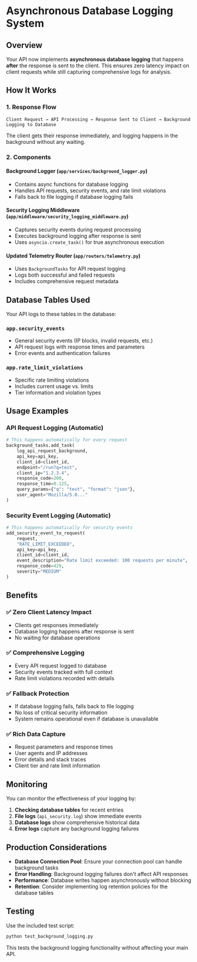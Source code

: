 # Asynchronous Database Logging System

## Overview

Your API now implements **asynchronous database logging** that happens **after** the response is sent to the client. This ensures zero latency impact on client requests while still capturing comprehensive logs for analysis.

## How It Works

### 1. Response Flow
```
Client Request → API Processing → Response Sent to Client → Background Logging to Database
```

The client gets their response immediately, and logging happens in the background without any waiting.

### 2. Components

#### **Background Logger** (`app/services/background_logger.py`)
- Contains async functions for database logging
- Handles API requests, security events, and rate limit violations
- Falls back to file logging if database logging fails

#### **Security Logging Middleware** (`app/middleware/security_logging_middleware.py`)
- Captures security events during request processing
- Executes background logging after response is sent
- Uses `asyncio.create_task()` for true asynchronous execution

#### **Updated Telemetry Router** (`app/routers/telemetry.py`)
- Uses `BackgroundTasks` for API request logging
- Logs both successful and failed requests
- Includes comprehensive request metadata

## Database Tables Used

Your API logs to these tables in the database:

### `app.security_events`
- General security events (IP blocks, invalid requests, etc.)
- API request logs with response times and parameters
- Error events and authentication failures

### `app.rate_limit_violations`
- Specific rate limiting violations
- Includes current usage vs. limits
- Tier information and violation types

## Usage Examples

### API Request Logging (Automatic)
```python
# This happens automatically for every request
background_tasks.add_task(
    log_api_request_background,
    api_key=api_key,
    client_id=client_id,
    endpoint="/run?q=test",
    client_ip="1.2.3.4",
    response_code=200,
    response_time=0.125,
    query_params={"q": "test", "format": "json"},
    user_agent="Mozilla/5.0..."
)
```

### Security Event Logging (Automatic)
```python
# This happens automatically for security events
add_security_event_to_request(
    request,
    "RATE_LIMIT_EXCEEDED",
    api_key=api_key,
    client_id=client_id,
    event_description="Rate limit exceeded: 100 requests per minute",
    response_code=429,
    severity="MEDIUM"
)
```

## Benefits

### ✅ **Zero Client Latency Impact**
- Clients get responses immediately
- Database logging happens after response is sent
- No waiting for database operations

### ✅ **Comprehensive Logging**
- Every API request logged to database
- Security events tracked with full context
- Rate limit violations recorded with details

### ✅ **Fallback Protection**
- If database logging fails, falls back to file logging
- No loss of critical security information
- System remains operational even if database is unavailable

### ✅ **Rich Data Capture**
- Request parameters and response times
- User agents and IP addresses
- Error details and stack traces
- Client tier and rate limit information

## Monitoring

You can monitor the effectiveness of your logging by:

1. **Checking database tables** for recent entries
2. **File logs** (`api_security.log`) show immediate events
3. **Database logs** show comprehensive historical data
4. **Error logs** capture any background logging failures

## Production Considerations

- **Database Connection Pool**: Ensure your connection pool can handle background tasks
- **Error Handling**: Background logging failures don't affect API responses
- **Performance**: Database writes happen asynchronously without blocking
- **Retention**: Consider implementing log retention policies for the database tables

## Testing

Use the included test script:
```bash
python test_background_logging.py
```

This tests the background logging functionality without affecting your main API.
